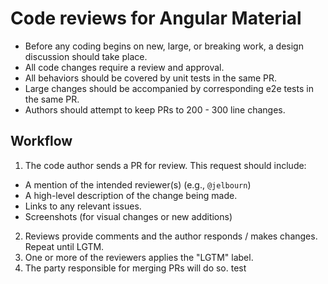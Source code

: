# Code reviews for Angular Material

* Before any coding begins on new, large, or breaking work, a design discussion should take place.
* All code changes require a review and approval.
* All behaviors should be covered by unit tests in the same PR.
* Large changes should be accompanied by corresponding e2e tests in the same PR. 
* Authors should attempt to keep PRs to 200 - 300 line changes.
 
## Workflow
1. The code author sends a PR for review. This request should include:
  * A mention of the intended reviewer(s) (e.g., `@jelbourn`)
  * A high-level description of the change being made.
  * Links to any relevant issues.
  * Screenshots (for visual changes or new additions)
2. Reviews provide comments and the author responds / makes changes. Repeat until LGTM.
3. One or more of the reviewers applies the "LGTM" label.
4. The party responsible for merging PRs will do so. 
test